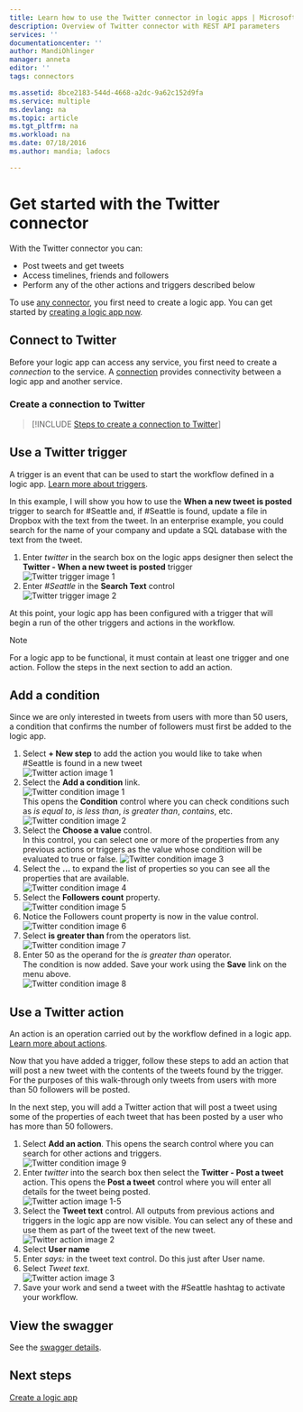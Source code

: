 ```yaml
---
title: Learn how to use the Twitter connector in logic apps | Microsoft Docs
description: Overview of Twitter connector with REST API parameters
services: ''
documentationcenter: ''
author: MandiOhlinger
manager: anneta
editor: ''
tags: connectors

ms.assetid: 8bce2183-544d-4668-a2dc-9a62c152d9fa
ms.service: multiple
ms.devlang: na
ms.topic: article
ms.tgt_pltfrm: na
ms.workload: na
ms.date: 07/18/2016
ms.author: mandia; ladocs

---
```

# Get started with the Twitter connector
With the Twitter connector you can:

* Post tweets and get tweets
* Access timelines, friends and followers
* Perform any of the other actions and triggers described below  

To use [any connector](apis-list.md), you first need to create a logic app. You can get started by [creating a logic app now](../logic-apps/logic-apps-create-a-logic-app.md).  

## Connect to Twitter
Before your logic app can access any service, you first need to create a *connection* to the service. A [connection](connectors-overview.md) provides connectivity between a logic app and another service.  

### Create a connection to Twitter
> [!INCLUDE [Steps to create a connection to Twitter](../../includes/connectors-create-api-twitter.md)]
> 
> 

## Use a Twitter trigger
A trigger is an event that can be used to start the workflow defined in a logic app. [Learn more about triggers](../logic-apps/logic-apps-what-are-logic-apps.md#logic-app-concepts).

In this example, I will show you how to use the **When a new tweet is posted**  trigger to search for #Seattle and, if #Seattle is found, update a file in Dropbox with the text from the tweet. In an enterprise example, you could search for the name of your company and update a SQL database with the text from the tweet.

1. Enter *twitter* in the search box on the logic apps designer then select the **Twitter - When a new tweet is posted**  trigger   
   ![Twitter trigger image 1](./media/connectors-create-api-twitter/trigger-1.png)  
2. Enter *#Seattle* in the **Search Text** control  
   ![Twitter trigger image 2](./media/connectors-create-api-twitter/trigger-2.png) 

At this point, your logic app has been configured with a trigger that will begin a run of the other triggers and actions in the workflow. 

> [!NOTE]
> For a logic app to be functional, it must contain at least one trigger and one action. Follow the steps in the next section to add an action.  
> 
> 

## Add a condition
Since we are only interested in tweets from users with more than 50 users, a condition that confirms the number of followers must first be added to the logic app.  

1. Select **+ New step** to add the action you would like to take when #Seattle is found in a new tweet  
   ![Twitter action image 1](../../includes/media/connectors-create-api-twitter/action-1.png)  
2. Select the **Add a condition** link.  
   ![Twitter condition image 1](../../includes/media/connectors-create-api-twitter/condition-1.png)   
   This opens the **Condition** control where you can check conditions such as *is equal to*, *is less than*, *is greater than*, *contains*, etc.  
   ![Twitter condition image 2](../../includes/media/connectors-create-api-twitter/condition-2.png)   
3. Select the **Choose a value** control.  
   In this control, you can select one or more of the properties from any previous actions or triggers as the value whose condition will be evaluated to true or false.
   ![Twitter condition image 3](../../includes/media/connectors-create-api-twitter/condition-3.png)   
4. Select the **...** to expand the list of properties so you can see all the properties that are available.        
   ![Twitter condition image 4](../../includes/media/connectors-create-api-twitter/condition-4.png)   
5. Select the **Followers count** property.    
   ![Twitter condition image 5](../../includes/media/connectors-create-api-twitter/condition-5.png)   
6. Notice the Followers count property is now in the value control.    
   ![Twitter condition image 6](../../includes/media/connectors-create-api-twitter/condition-6.png)   
7. Select **is greater than** from the operators list.    
   ![Twitter condition image 7](../../includes/media/connectors-create-api-twitter/condition-7.png)   
8. Enter 50 as the operand for the *is greater than* operator.  
   The condition is now added. Save your work using the **Save** link on the menu above.    
   ![Twitter condition image 8](../../includes/media/connectors-create-api-twitter/condition-8.png)   

## Use a Twitter action
An action is an operation carried out by the workflow defined in a logic app. [Learn more about actions](../logic-apps/logic-apps-what-are-logic-apps.md#logic-app-concepts).  

Now that you have added a trigger, follow these steps to add an action that will post a new tweet with the contents of the tweets found by the trigger. For the purposes of this walk-through only tweets from users with more than 50 followers will be posted.  

In the next step, you will add a Twitter action that will post a tweet using some of the properties of each tweet that has been posted by a user who has more than 50 followers.  

1. Select **Add an action**. This opens the search control where you can search for other actions and triggers.  
   ![Twitter condition image 9](../../includes/media/connectors-create-api-twitter/condition-9.png)   
2. Enter *twitter* into the search box then select the **Twitter - Post a tweet** action. This opens the **Post a tweet** control where you will enter all details for the tweet being posted.      
   ![Twitter action image 1-5](../../includes/media/connectors-create-api-twitter/action-1-5.png)   
3. Select the **Tweet text** control. All outputs from previous actions and triggers in the logic app are now visible. You can select any of these and use them as part of the tweet text of the new tweet.     
   ![Twitter action image 2](../../includes/media/connectors-create-api-twitter/action-2.png)   
4. Select **User name**   
5. Enter *says:* in the tweet text control. Do this just after User name.  
6. Select *Tweet text*.       
   ![Twitter action image 3](../../includes/media/connectors-create-api-twitter/action-3.png)   
7. Save your work and send a tweet with the #Seattle hashtag to activate your workflow.  


## View the swagger
See the [swagger details](/connectors/twitterconnector/). 

## Next steps
[Create a logic app](../logic-apps/logic-apps-create-a-logic-app.md)

